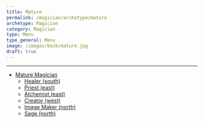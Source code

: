 ```yaml
---
title: Mature
permalink: /magician/archetype/mature
archetype: Magician
category: Magician
type: Menu
type_general: Menu
image: /images/back/mature.jpg
draft: true
---
```


---
- [Mature Magician](/magician/archetype/mature/mature_magician)
  - [Healer (south)](/magician/archetype/mature/mature_magician/healer_(south))
  - [Priest (east)](/magician/archetype/mature/mature_magician/priest_(east))
  - [Alchemist (east)](/magician/archetype/mature/mature_magician/alchemist_(east))
  - [Creator (west)](/magician/archetype/mature/mature_magician/creator_(west))
  - [Image Maker (north)](/magician/archetype/mature/mature_magician/image_maker_(north))
  - [Sage (north)](/magician/archetype/mature/mature_magician/sage_(north))
